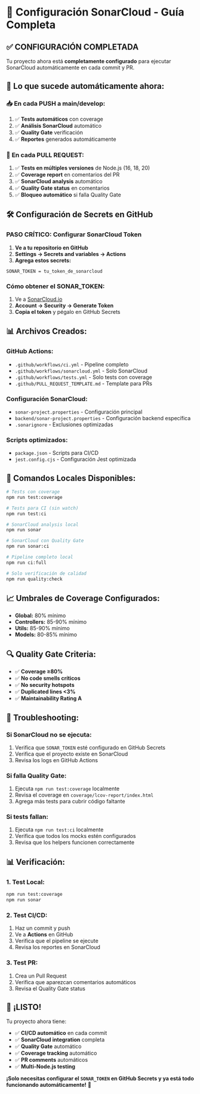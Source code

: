 # 🔧 Configuración SonarCloud - Guía Completa

## ✅ **CONFIGURACIÓN COMPLETADA**

Tu proyecto ahora está **completamente configurado** para ejecutar SonarCloud automáticamente en cada commit y PR.

## 🚀 **Lo que sucede automáticamente ahora:**

### 📥 **En cada PUSH a main/develop:**
1. ✅ **Tests automáticos** con coverage
2. ✅ **Análisis SonarCloud** automático
3. ✅ **Quality Gate** verificación
4. ✅ **Reportes** generados automáticamente

### 🔄 **En cada PULL REQUEST:**
1. ✅ **Tests en múltiples versiones** de Node.js (16, 18, 20)
2. ✅ **Coverage report** en comentarios del PR
3. ✅ **SonarCloud analysis** automático
4. ✅ **Quality Gate status** en comentarios
5. ✅ **Bloqueo automático** si falla Quality Gate

## 🛠️ **Configuración de Secrets en GitHub**

### **PASO CRÍTICO:** Configurar SonarCloud Token

1. **Ve a tu repositorio en GitHub**
2. **Settings → Secrets and variables → Actions**
3. **Agrega estos secrets:**

```
SONAR_TOKEN = tu_token_de_sonarcloud
```

### **Cómo obtener el SONAR_TOKEN:**

1. Ve a [SonarCloud.io](https://sonarcloud.io)
2. **Account → Security → Generate Token**
3. **Copia el token** y pégalo en GitHub Secrets

## 📊 **Archivos Creados:**

### **GitHub Actions:**
- `.github/workflows/ci.yml` - Pipeline completo
- `.github/workflows/sonarcloud.yml` - Solo SonarCloud
- `.github/workflows/tests.yml` - Solo tests con coverage
- `.github/PULL_REQUEST_TEMPLATE.md` - Template para PRs

### **Configuración SonarCloud:**
- `sonar-project.properties` - Configuración principal
- `backend/sonar-project.properties` - Configuración backend específica
- `.sonarignore` - Exclusiones optimizadas

### **Scripts optimizados:**
- `package.json` - Scripts para CI/CD
- `jest.config.cjs` - Configuración Jest optimizada

## 🎯 **Comandos Locales Disponibles:**

```bash
# Tests con coverage
npm run test:coverage

# Tests para CI (sin watch)
npm run test:ci

# SonarCloud analysis local
npm run sonar

# SonarCloud con Quality Gate
npm run sonar:ci

# Pipeline completo local
npm run ci:full

# Solo verificación de calidad
npm run quality:check
```

## 📈 **Umbrales de Coverage Configurados:**

- **Global:** 80% mínimo
- **Controllers:** 85-90% mínimo
- **Utils:** 85-90% mínimo
- **Models:** 80-85% mínimo

## 🔍 **Quality Gate Criteria:**

- ✅ **Coverage ≥80%**
- ✅ **No code smells críticos**
- ✅ **No security hotspots**
- ✅ **Duplicated lines <3%**
- ✅ **Maintainability Rating A**

## 🚨 **Troubleshooting:**

### **Si SonarCloud no se ejecuta:**
1. Verifica que `SONAR_TOKEN` esté configurado en GitHub Secrets
2. Verifica que el proyecto existe en SonarCloud
3. Revisa los logs en GitHub Actions

### **Si falla Quality Gate:**
1. Ejecuta `npm run test:coverage` localmente
2. Revisa el coverage en `coverage/lcov-report/index.html`
3. Agrega más tests para cubrir código faltante

### **Si tests fallan:**
1. Ejecuta `npm run test:ci` localmente
2. Verifica que todos los mocks estén configurados
3. Revisa que los helpers funcionen correctamente

## 📊 **Verificación:**

### **1. Test Local:**
```bash
npm run test:coverage
npm run sonar
```

### **2. Test CI/CD:**
1. Haz un commit y push
2. Ve a **Actions** en GitHub
3. Verifica que el pipeline se ejecute
4. Revisa los reportes en SonarCloud

### **3. Test PR:**
1. Crea un Pull Request
2. Verifica que aparezcan comentarios automáticos
3. Revisa el Quality Gate status

## 🎉 **¡LISTO!**

Tu proyecto ahora tiene:
- ✅ **CI/CD automático** en cada commit
- ✅ **SonarCloud integration** completa
- ✅ **Quality Gate** automático
- ✅ **Coverage tracking** automático
- ✅ **PR comments** automáticos
- ✅ **Multi-Node.js testing**

**¡Solo necesitas configurar el `SONAR_TOKEN` en GitHub Secrets y ya está todo funcionando automáticamente!** 🚀
